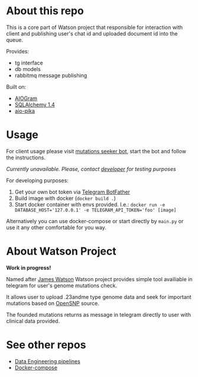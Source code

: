 # About this repo
This is a core part of Watson project that responsible for interaction with client and publishing user's chat id and uploaded document id into the queue.

Provides:
- tg interface
- db models
- rabbitmq message publishing

Built on:
- [AIOGram](https://docs.aiogram.dev)
- [SQLAlchemy 1.4](https://docs.sqlalchemy.org/en/14/)
- [aio-pika](https://aio-pika.readthedocs.io)

# Usage
For client usage please visit [mutations seeker bot](https://t.me/mutations_seeker_bot), start the bot and follow the instructions.

*Currently unavailable. Please, contact [developer](https://t.me/poteryannaya_zakladka) for testing purposes*

For developing purposes:
1. Get your own bot token via [Telegram BotFather](https://t.me/BotFather)
2. Build image with docker (`docker build .`)
3. Start docker container with envs provided. I.e.: `docker run -e DATABASE_HOST='127.0.0.1' -e TELEGRAM_API_TOKEN='foo' [image]`

Alternatively you can use docker-compose or start directly by `main.py` or use it any other comfortable for you way.

# About Watson Project
**Work in progress!**

Named after [James Watson](https://en.wikipedia.org/wiki/James_Watson) Watson project provides simple tool availiable in telegram for user's genome mutations check.

It allows user to upload .23andme type genome data and seek for important mutations based on [OpenSNP](https://opensnp.org) source.

The founded mutations returns as message in telegram directly to user with clinical data provided.

# See other repos
- [Data Engineering pipelines](https://github.com/strangesphagnum/WatsonPipelines)
- [Docker-compose](https://github.com/strangesphagnum/WatsonCore)